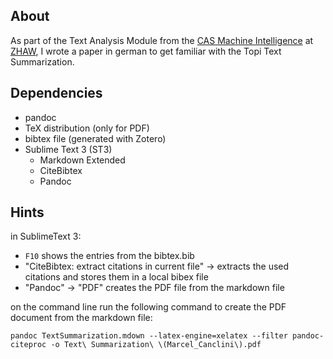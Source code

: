 ## About
As part of the Text Analysis Module from the [CAS Machine Intelligence](https://weiterbildung.zhaw.ch/de/school-of-engineering/programm/cas-machine-intelligence.html) at [ZHAW](https://www.zhaw.ch), I wrote a paper in german to get familiar with the Topi Text Summarization.

## Dependencies
* pandoc
* TeX distribution (only for PDF)
* bibtex file (generated with Zotero)
* Sublime Text 3 (ST3)
  * Markdown Extended
  * CiteBibtex
  * Pandoc

## Hints
in SublimeText 3:
* `F10` shows the entries from the bibtex.bib
* "CiteBibtex: extract citations in current file" -> extracts the used citations and stores them in a local bibex file
* "Pandoc" -> "PDF" creates the PDF file from the markdown file

on the command line run the following command to create the PDF document from the markdown file:
```
pandoc TextSummarization.mdown --latex-engine=xelatex --filter pandoc-citeproc -o Text\ Summarization\ \(Marcel_Canclini\).pdf
```
